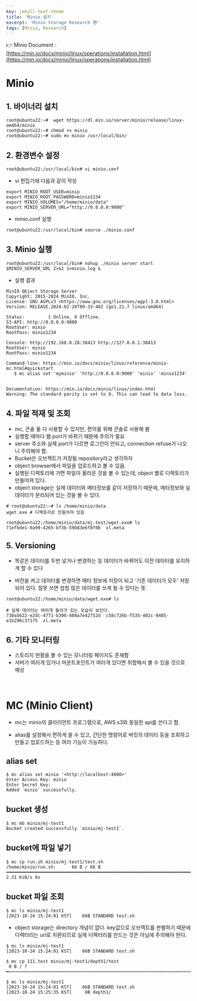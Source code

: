 ```yaml
---
key: jekyll-text-theme
title: 'Minio 설치'
excerpt: 'Minio Storage Research 😎'
tags: [Minio, Research]
---
```




:point_right: Minio Document : [https://min.io/docs/minio/linux/operations/installation.html](https://min.io/docs/minio/linux/operations/installation.html)



# Minio


## 1. 바이너리 설치

```
root@ubuntu22:~#  wget https://dl.min.io/server/minio/release/linux-amd64/minio
root@ubuntu22:~# chmod +x minio
root@ubuntu22:~# sudo mv minio /usr/local/bin/
```

## 2. 환경변수 설정

```
root@ubuntu22:/usr/local/bin# vi minio.conf
```

* vi 편집기에 다음과 같이 작성

```
export MINIO_ROOT_USER=minio
export MINIO_ROOT_PASSWORD=minio1234
export MINIO_VOLUMES="/home/minio/data"
export MINIO_SERVER_URL="http://0.0.0.0:9000"
```

* minio.conf 실행

```
root@ubuntu22:/usr/local/bin# source ./minio.conf
```


## 3. Minio 실행

```
root@ubuntu22:/usr/local/bin# nohup ./minio server start $MINIO_SERVER_URL 2>&1 1>minio.log &
```

* 실행 결과

```
MinIO Object Storage Server  
Copyright: 2015-2024 MinIO, Inc.  
License: GNU AGPLv3 <https://www.gnu.org/licenses/agpl-3.0.html>  
Version: RELEASE.2024-02-26T09-33-48Z (go1.21.7 linux/amd64)  

Status:         1 Online, 0 Offline.  
S3-API: http://0.0.0.0:9000  
RootUser: minio  
RootPass: minio1234  

Console: http://192.168.0.28:38413 http://127.0.0.1:38413   
RootUser: minio  
RootPass: minio1234    

Command-line: https://min.io/docs/minio/linux/reference/minio-mc.html#quickstart  
   $ mc alias set 'myminio' 'http://0.0.0.0:9000' 'minio' 'minio1234'  


Documentation: https://min.io/docs/minio/linux/index.html  
Warning: The standard parity is set to 0. This can lead to data loss.  
```


## 4. 파일 적재 및 조회

* mc, 콘솔 둘 다 사용할 수 있지만, 편의를 위해 콘솔로 사용해 봄
* 실행할 때마다 웹 port가 바뀌기 때문에 주의가 필요
* server 주소와 실제 port가 다르면 로그인이 안되고, connection refuse가 나오니 주의해야 함.
* Bucket은 오브젝트가 저장될 repository라고 생각하자
* object browser에서 파일을 업로드하고 볼 수 있음.
* 실행된 디렉토리에 가면 파일이 올라온 것을 볼 수 있는데, object 별로 디렉토리가 만들어져 있다.
* object storage는 실제 데이터와 메타정보를 같이 저장하기 때문에, 메타정보와 실데이터가 분리되어 있는 것을 볼 수 있다.

```
# root@ubuntu22:~# ls /home/minio/data
wget.exe # 디렉토리로 만들어져 있음

root@ubuntu22:/home/minio/data/mj-test/wget.exe# ls
71efbde1-0a99-4265-bf3b-59b83e6f8f0b  xl.meta
```


## 5. Versioning

* 똑같은 데이터를 두번 넣거나 변경하는 등 데이터가 바뀌어도 이전 데이터를 유지하게 할 수 있다

* 버전을 켜고 데이터를 변경하면 메타 정보에 저장이 되고 ‘기존 데이터가 모두’ 저장되어 있다. 잘못 쓰면 엄청 많은 데이터를 쓰게 될 수 있다는 뜻.

```
root@ubuntu22:/home/minio/data/wget.exe# ls

# 실제 데이터는 여러개 들어가 있는 모습이 보인다.
730a5622-e2dc-4771-b396-408a7e42752d  c58c726b-f535-402c-9405-e1b296c37175  xl.meta
```

## 6. 기타 모니터링

* 스토리지 현황을 볼 수 있는 모니터링 페이지도 존재함
* 서버가 여러개 있거나 마운트포인트가 여러개 있다면 취합해서 볼 수 있을 것으로 예상

<br>

# MC (Minio Client)

* mc는 minio의 클라이언트 프로그램으로, AWS s3와 동일한 api를 쓴다고 함.

* alias를 설정해서 편하게 쓸 수 있고, 간단한 명령어로 버킷의 데이터 등을 조회하고 만들고 업로드하는 등 여러 기능이 가능하다.

## alias set

```
$ mc alias set minio '<http://localhost:4000>' 
Enter Access Key: minio
Enter Secret Key: 
Added `minio` successfully.
```

## bucket 생성

```
$ mc mb minio/mj-test1
Bucket created successfully `minio/mj-test1`.
```

## bucket에 파일 넣기

```
$ mc cp run.sh minio/mj-test1/test.sh
/home/minio/run.sh:      66 B / 66 B ━━━━━━━━━━━━━━━━━━━━━━━━━━━━━━━━━━━━━━━━━━━━━━━━━━━━━━━━━━━━━━━━━━━━━━━━━━━━━━━━━━━━━━━ 2.31 KiB/s 0s
```

## bucket 파일 조회

```
$ mc ls minio/mj-test1
[2023-10-24 15:24:01 KST]    66B STANDARD test.sh
```

* object storage는 directory 개념이 없다. key값으로 오브젝트를 판별하기 때문에 디렉터리는 url로 치환되므로 실제 디렉터리를 만드는 것은 아님에 주의해야 한다.

```
$ mc ls minio/mj-test1
[2023-10-24 15:24:01 KST]    66B STANDARD test.sh

$ mc cp 111.test minio/mj-test1/depth1/test
 0 B / ? ━┉┉┉┉┉┉┉┉┉┉┉┉┉┉┉┉┉┉┉┉┉┉┉┉┉┉┉┉┉┉┉┉┉┉┉┉┉┉┉┉┉┉┉┉┉┉┉┉┉┉┉┉┉┉┉┉┉┉┉┉┉┉┉┉┉┉┉┉┉┉┉┉┉┉┉┉┉┉┉┉┉┉┉┉┉┉┉┉┉┉┉┉┉┉┉┉┉┉┉┉┉┉┉┉┉┉┉┉┉┉┉┉┉┉┉┉┉┉┉┉┉┉┉┉┉┉━━

$ mc ls minio/mj-test1
[2023-10-24 15:24:01 KST]    66B STANDARD test.sh
[2023-10-24 15:25:35 KST]     0B depth1/

```